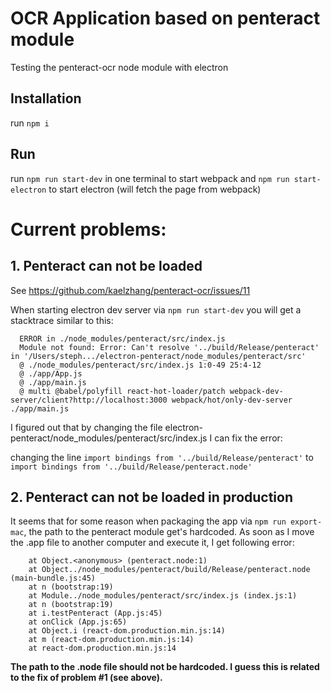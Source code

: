 # OCR Application based on penteract module 

Testing the penteract-ocr node module with electron

## Installation

run `npm i`

## Run

run 
`npm run start-dev` in one terminal to start webpack and
`npm run start-electron` to start electron (will fetch the page from webpack)


# Current problems:

## 1. Penteract can not be loaded

See https://github.com/kaelzhang/penteract-ocr/issues/11

When starting electron dev server via `npm run start-dev` you will get a stacktrace similar to this:
```
  ERROR in ./node_modules/penteract/src/index.js
  Module not found: Error: Can't resolve '../build/Release/penteract' in '/Users/steph.../electron-penteract/node_modules/penteract/src'
  @ ./node_modules/penteract/src/index.js 1:0-49 25:4-12
  @ ./app/App.js
  @ ./app/main.js
  @ multi @babel/polyfill react-hot-loader/patch webpack-dev-server/client?http://localhost:3000 webpack/hot/only-dev-server ./app/main.js
```

I figured out that by changing the file electron-penteract/node_modules/penteract/src/index.js I can fix the error:

changing the line
`import bindings from '../build/Release/penteract'`
to
`import bindings from '../build/Release/penteract.node'`

## 2. Penteract can not be loaded in production

It seems that for some reason when packaging the app via `npm run export-mac`, the path to the penteract module get's hardcoded. As soon as I move the .app file to another computer and execute it, I get following error:

```Uncaught Error: Cannot open /Users/steph/Documents/workspace/electron-penteract/node_modules/penteract/build/Release/penteract.node: Error: dlopen(/Users/steph/Documents/workspace/electron-penteract/node_modules/penteract/build/Release/penteract.node, 1): image not found
    at Object.<anonymous> (penteract.node:1)
    at Object../node_modules/penteract/build/Release/penteract.node (main-bundle.js:45)
    at n (bootstrap:19)
    at Module../node_modules/penteract/src/index.js (index.js:1)
    at n (bootstrap:19)
    at i.testPenteract (App.js:45)
    at onClick (App.js:65)
    at Object.i (react-dom.production.min.js:14)
    at m (react-dom.production.min.js:14)
    at react-dom.production.min.js:14
  ```

  **The path to the .node file should not be hardcoded. I guess this is related to the fix of problem #1 (see above).**

